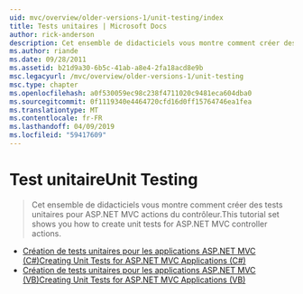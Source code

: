 ```yaml
---
uid: mvc/overview/older-versions-1/unit-testing/index
title: Tests unitaires | Microsoft Docs
author: rick-anderson
description: Cet ensemble de didacticiels vous montre comment créer des tests unitaires pour ASP.NET MVC actions du contrôleur.
ms.author: riande
ms.date: 09/28/2011
ms.assetid: b21d9a30-6b5c-41ab-a8e4-2fa18acd8e9b
msc.legacyurl: /mvc/overview/older-versions-1/unit-testing
msc.type: chapter
ms.openlocfilehash: a0f530059ec98c238f4711020c9481eca604dba0
ms.sourcegitcommit: 0f1119340e4464720cfd16d0ff15764746ea1fea
ms.translationtype: MT
ms.contentlocale: fr-FR
ms.lasthandoff: 04/09/2019
ms.locfileid: "59417609"
---
```

# <a name="unit-testing"></a><span data-ttu-id="c4541-103">Test unitaire</span><span class="sxs-lookup"><span data-stu-id="c4541-103">Unit Testing</span></span>

> <span data-ttu-id="c4541-104">Cet ensemble de didacticiels vous montre comment créer des tests unitaires pour ASP.NET MVC actions du contrôleur.</span><span class="sxs-lookup"><span data-stu-id="c4541-104">This tutorial set shows you how to create unit tests for ASP.NET MVC controller actions.</span></span>


- [<span data-ttu-id="c4541-105">Création de tests unitaires pour les applications ASP.NET MVC (C#)</span><span class="sxs-lookup"><span data-stu-id="c4541-105">Creating Unit Tests for ASP.NET MVC Applications (C#)</span></span>](creating-unit-tests-for-asp-net-mvc-applications-cs.md)
- [<span data-ttu-id="c4541-106">Création de tests unitaires pour les applications ASP.NET MVC (VB)</span><span class="sxs-lookup"><span data-stu-id="c4541-106">Creating Unit Tests for ASP.NET MVC Applications (VB)</span></span>](creating-unit-tests-for-asp-net-mvc-applications-vb.md)
